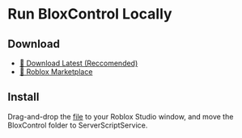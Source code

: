 # Run BloxControl Locally

## Download

- [📎 Download Latest (Reccomended)](https://github.com/8BiToe/bloxcontrol/releases/latest/download/BloxControl.rbxm)
- [📎 Roblox Marketplace](https://create.roblox.com/store/asset/102314745163727/)

## Install

Drag-and-drop the [file](#download) to your Roblox Studio window, and move the BloxControl folder to ServerScriptService.